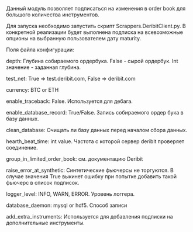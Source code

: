 Данный модуль позволяет подписаться на изменения в order book для большого количества инструментов.

Для запуска необходимо запустить скрипт Scrappers.DeribitClient.py. 
В конкретной реализации будет выполнена подписка на всевозможные опционы на выбранную пользователем дату maturity.

Поля файла конфигурации:

depth: Глубина собираемого ордербука. False - сырой ордербук. Int значение - заданная глубина.

test_net: True => test.deribit.com, False => deribit.com

currency: BTC or ETH

enable_traceback: False. Используется для дебага.

enable_database_record: True/False. Запись собираемого ордер бука в базу данных.

clean_database: Очищать ли базу данных перед началом сбора данных.

hearth_beat_time: int value. Частота с которой сервер deribit проверяет соединение.

group_in_limited_order_book: см. документацию Deribit

raise_error_at_synthetic: Синтетические фьючерсы не торгуются. В случае значения True выкинет ошибку при попытке добавить такой фьючерс в список подписок.

logger_level: INFO, WARN, ERROR. Уровень логгера.

database_daemon: mysql or hdf5. Способ записи



add_extra_instruments: Используется для добавления подписки на дополнительные инструменты.



